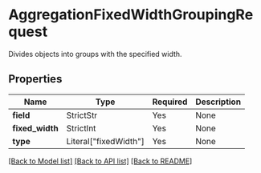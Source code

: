 # AggregationFixedWidthGroupingRequest

Divides objects into groups with the specified width.

## Properties
Name | Type | Required | Description |
------------ | ------------- | ------------- | ------------- |
**field** | StrictStr | Yes | None |
**fixed_width** | StrictInt | Yes | None |
**type** | Literal["fixedWidth"] | Yes | None |


[[Back to Model list]](../../README.md#documentation-for-models) [[Back to API list]](../../README.md#documentation-for-api-endpoints) [[Back to README]](../../README.md)
